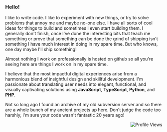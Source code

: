 ### Hello!

I like to write code. I like to experiment with new things, or try to solve problems that annoy me and maybe no-one else. I have all sorts of cool ideas for things to build and sometimes I even start building them. I generally don't finish, once I've done the interesting bits that teach me something or prove that something can be done the grind of shipping isn't something I have much interest in doing in my spare time. But who knows, one day maybe I'll ship something!

Almost nothing I work on professionally is hosted on github so all you're seeing here are things I work on in my spare time.

I believe that the most impactful digital experiences arise from a harmonious blend of insightful design and skillful development. I'm passionate about translating user needs into elegant, functional, and visually captivating solutions using **JavaScript**, **TypeScript**, **Python**, and **PHP**.

Not so long ago I found an archive of my old subversion server and so there are a whole bunch of my ancient projects up here. Don't judge the code too harshly, I'm sure your code wasn't fantastic 20 years ago!

<p style="display: flex; justify-content: end;">
  <img src="https://komarev.com/ghpvc/?username=johnadelman&label=Profile%20views&color=2196F3&style=flat-square" alt="Profile Views">
</p>
